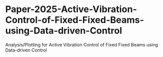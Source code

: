 # Paper-2025-Active-Vibration-Control-of-Fixed-Fixed-Beams-using-Data-driven-Control
Analysis/Plotting for Active Vibration Control of Fixed Fixed Beams using Data-driven Control
